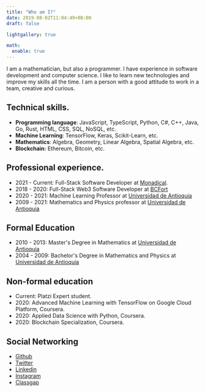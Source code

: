 ```yaml
---
title: "Who am I?"
date: 2019-08-02T11:04:49+08:00
draft: false

lightgallery: true

math:
  enable: true
---
```


I am a mathematician, but also a programmer. I have experience in software development and computer science. I like to learn new technologies and improve my skills all the time. I am a person with a good attitude to work in a team, creative and curious.

## Technical skills.

* **Programming language**: JavaScript, TypeScript, Python, C#, C++, Java, Go, Rust, HTML, CSS, SQL, NoSQL, etc.
* **Machine Learning**: TensorFlow, Keras, Scikit-Learn, etc.
* **Mathematics**: Algebra, Geometry, Linear Algebra, Spatial Algebra, etc.
* **Blockchain:** Ethereum, Bitcoin, etc.

## Professional experience.

* 2021 - Current: Full-Stack Software Developer at [Monadical](https://monadical.com).
* 2018 - 2020: Full-Stack Web3 Software Developer at [BCFort](https://www.bcfort.com/)
* 2020 - 2021: Machine Learning Professor at [Universidad de Antioquia](https://www.udea.edu.co/)
* 2009 - 2021: Mathematics and Physics professor at [Universidad de Antioquia](https://www.udea.edu.co/)

## Formal Education

* 2010 - 2013: Master's Degree in Mathematics at [Universidad de Antioquia](https://www.udea.edu.co/)
* 2004 - 2009: Bachelor's Degree in Mathematics and Physics at [Universidad de Antioquia](https://www.udea.edu.co/)

## Non-formal education

* Current: Platzi Expert student.
* 2020: Advanced Machine Learning with TensorFlow on Google Cloud Platform, Coursera.
* 2020: Applied Data Science with Python, Coursera.
* 2020: Blockchain Specialization, Coursera.

## Social Networking

  * [Github](https://github.com/asanchezyali)
  * [Twitter](https://twitter.com/asanchezyali)
  * [Linkedin](https://www.linkedin.com/in/asanchezyali/)
  * [Instagram](https://www.instagram.com/asanchezyali/)
  * [Classgap](https://www.classgap.com/es-co/tutor/alejandro-sanchez-yali)
